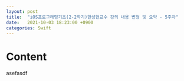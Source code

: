 ```yaml
---
layout: post
title:  "iOS프로그래밍기초(2-2학기)한성현교수 강의 내용 변형 및 요약 - 5주차"
date:   2021-10-03 18:23:00 +0900
categories: Swift
---
```


# Content
asefasdf